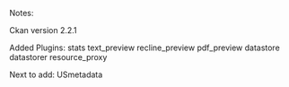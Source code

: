 Notes:

Ckan version 2.2.1

Added Plugins:
stats 
text_preview 
recline_preview 
pdf_preview 
datastore datastorer 
resource_proxy

Next to add:
USmetadata
